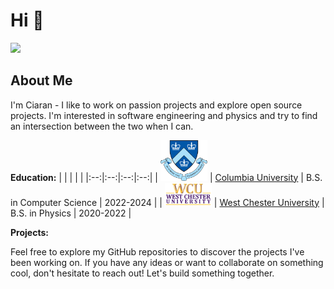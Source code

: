 # Hi :wave:

[![](https://img.shields.io/badge/LinkedIn-blue)](https://www.linkedin.com/in/ciaran-mckay/)

## About Me

I'm Ciaran - I like to work on passion projects and explore open source projects. I'm interested in software engineering and physics and try to find an intersection between the two when I can.


**Education:**
| | | | |
|:--:|:--:|:--:|:--:|
| <img width="75" src="./columbia.png" alt="Columbia"></img> | [Columbia University](https://www.columbia.edu/) | B.S. in Computer Science | 2022-2024 |
| <img width="75" src="./wcu.png" alt="West Chester University"></img> | [West Chester University](https://www.wcupa.edu/) |  B.S. in Physics | 2020-2022 |


**Projects:** 

Feel free to explore my GitHub repositories to discover the projects I've been working on. If you have any ideas or want to collaborate on something cool, don't hesitate to reach out! Let's build something together.
